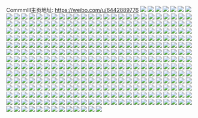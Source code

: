 Commmlll主页地址: https://weibo.com/u/6442889776 
![](https://wx4.sinaimg.cn/mw2000/00721HX2ly1h92kl117uzj32c02c04qp.jpg) 
![](https://wx4.sinaimg.cn/mw2000/00721HX2ly1h92kl6skkoj32282rdnpe.jpg) 
![](https://wx4.sinaimg.cn/mw2000/00721HX2ly1h92kl4bg68j31wz2qhkjm.jpg) 
![](https://wx4.sinaimg.cn/mw2000/00721HX2ly1h92kkzmiwnj32c02c0u0x.jpg) 
![](https://wx4.sinaimg.cn/mw2000/00721HX2ly1h92kl2h2q5j31yu2mgb2a.jpg) 
![](https://wx4.sinaimg.cn/mw2000/00721HX2ly1h92kl806z3j32dc35sqv6.jpg) 
![](https://wx4.sinaimg.cn/mw2000/00721HX2ly1h92kl1c0dxj30u00u0adx.jpg) 
![](https://wx4.sinaimg.cn/mw2000/00721HX2ly1h92kl9a34bj316o1kwdy4.jpg) 
![](https://wx4.sinaimg.cn/mw2000/00721HX2ly1h92klbk287j32c0340qv6.jpg) 
![](https://wx4.sinaimg.cn/mw2000/00721HX2ly1h92klch08vj32c0340u0x.jpg) 
![](https://wx4.sinaimg.cn/mw2000/00721HX2ly1h8udb6f5ntj31kx2ddx6p.jpg) 
![](https://wx4.sinaimg.cn/mw2000/00721HX2ly1h8udb6vr4pj31kw2dc7r1.jpg) 
![](https://wx4.sinaimg.cn/mw2000/00721HX2ly1h8udb9hdsjj31r0340b2a.jpg) 
![](https://wx4.sinaimg.cn/mw2000/00721HX2ly1h8udowferbj31kw2dcb2a.jpg) 
![](https://wx4.sinaimg.cn/mw2000/00721HX2ly1h89jx0jidej30wi1lsk2s.jpg) 
![](https://wx4.sinaimg.cn/mw2000/00721HX2ly1h89jo6y996j31m92vkhdt.jpg) 
![](https://wx4.sinaimg.cn/mw2000/00721HX2ly1h89jo8aey6j32c0340hdt.jpg) 
![](https://wx4.sinaimg.cn/mw2000/00721HX2ly1h89jqicfclj31kx2dce82.jpg) 
![](https://wx4.sinaimg.cn/mw2000/00721HX2ly1h89jo9z0r9j30wi1lstm7.jpg) 
![](https://wx4.sinaimg.cn/mw2000/00721HX2ly1h89jo2sg6gj30vy0vytgd.jpg) 
![](https://wx4.sinaimg.cn/mw2000/00721HX2ly1h89jo4kpgwj32c0340000.jpg) 
![](https://wx4.sinaimg.cn/mw2000/00721HX2ly1h89jo1oqe5j30zk1jnted.jpg) 
![](https://wx4.sinaimg.cn/mw2000/00721HX2ly1h89jo3k2laj32r9340e81.jpg) 
![](https://wx4.sinaimg.cn/mw2000/00721HX2ly1h7k0yt9xzwj32702xd7wi.jpg) 
![](https://wx4.sinaimg.cn/mw2000/00721HX2ly1h7k0z5kmwdj31r033zx6p.jpg) 
![](https://wx4.sinaimg.cn/mw2000/00721HX2ly1h7k0z1bcqhj31r0340npe.jpg) 
![](https://wx4.sinaimg.cn/mw2000/00721HX2ly1h6ozwnpyu5j31w22uou0y.jpg) 
![](https://wx4.sinaimg.cn/mw2000/00721HX2ly1h6ozx4mnenj31ac2ad1kx.jpg) 
![](https://wx4.sinaimg.cn/mw2000/00721HX2ly1h6ozwrgrsyj32c03407wk.jpg) 
![](https://wx4.sinaimg.cn/mw2000/00721HX2ly1h6ozwuke5kj32c03401cm.jpg) 
![](https://wx4.sinaimg.cn/mw2000/00721HX2ly1h6p00n8fplj31r03407wj.jpg) 
![](https://wx4.sinaimg.cn/mw2000/00721HX2ly1h6ozwx4teuj32c0340kjn.jpg) 
![](https://wx4.sinaimg.cn/mw2000/00721HX2ly1h6ozwz9vxlj32c03401ky.jpg) 
![](https://wx4.sinaimg.cn/mw2000/00721HX2ly1h6ozx3v8fxj31r0340x6q.jpg) 
![](https://wx4.sinaimg.cn/mw2000/00721HX2ly1h6ozx2edzfj32c03404qq.jpg) 
![](https://wx4.sinaimg.cn/mw2000/00721HX2ly1h6p00ohh32j31r0340npd.jpg) 
![](https://wx4.sinaimg.cn/mw2000/00721HX2ly1h6p00jzpgtj32c03404qq.jpg) 
![](https://wx4.sinaimg.cn/mw2000/00721HX2ly1h5mjylvkmfj31kw2dchdu.jpg) 
![](https://wx4.sinaimg.cn/mw2000/00721HX2ly1h5mjynm0i5j31kw2dc7wi.jpg) 
![](https://wx4.sinaimg.cn/mw2000/00721HX2ly1h5mjwaiklbj30ul197135.jpg) 
![](https://wx4.sinaimg.cn/mw2000/00721HX2ly1h5mjyipsn0j31i829c1ky.jpg) 
![](https://wx4.sinaimg.cn/mw2000/00721HX2ly1h5mjwbyp0wj32c0340hdu.jpg) 
![](https://wx4.sinaimg.cn/mw2000/00721HX2ly1h5mjyqzv1bj31sc2dsqv6.jpg) 
![](https://wx4.sinaimg.cn/mw2000/00721HX2ly1h3stqqji1ij30k00u077q.jpg) 
![](https://wx4.sinaimg.cn/mw2000/00721HX2ly1h3stqoxdyuj30lw0xn79p.jpg) 
![](https://wx4.sinaimg.cn/mw2000/00721HX2ly1h3stqytkfjj30k00u0div.jpg) 
![](https://wx4.sinaimg.cn/mw2000/00721HX2ly1h24n3h6z0zj30wh0hgjvw.jpg) 
![](https://wx4.sinaimg.cn/mw2000/00721HX2ly1h24n3gm2x0j30wh0hiq6k.jpg) 
![](https://wx4.sinaimg.cn/mw2000/00721HX2ly1h24n3hm0cbj30wi0hjtc8.jpg) 
![](https://wx4.sinaimg.cn/mw2000/00721HX2ly1h24n33gxw5j32c033ve81.jpg) 
![](https://wx4.sinaimg.cn/mw2000/00721HX2ly1h24n39fp1dj317q1mc44z.jpg) 
![](https://wx4.sinaimg.cn/mw2000/00721HX2ly1h1dzyzkcxfj31sc2ds1ky.jpg) 
![](https://wx4.sinaimg.cn/mw2000/00721HX2ly1h1dzz20wvuj31sc2ds1ky.jpg) 
![](https://wx4.sinaimg.cn/mw2000/00721HX2ly1h1dzz0qxw4j31sc2ds4qq.jpg) 
![](https://wx4.sinaimg.cn/mw2000/00721HX2ly1h0ub5h9lulj32c0340npe.jpg) 
![](https://wx4.sinaimg.cn/mw2000/00721HX2ly1h0ub5vn5lzj32c0340kjm.jpg) 
![](https://wx4.sinaimg.cn/mw2000/00721HX2ly1h0ub5qjmfvj31991ulkhm.jpg) 
![](https://wx4.sinaimg.cn/mw2000/00721HX2ly1h0ub5pwiw1j32c0340x6q.jpg) 
![](https://wx4.sinaimg.cn/mw2000/00721HX2ly1h0ub5rvxilj31sc2ds7wi.jpg) 
![](https://wx4.sinaimg.cn/mw2000/00721HX2ly1h0ub5td0p1j31sc29f4qq.jpg) 
![](https://wx4.sinaimg.cn/mw2000/00721HX2ly1gzk1ipm2d7j32c0340b2b.jpg) 
![](https://wx4.sinaimg.cn/mw2000/00721HX2ly1gzk1irtgczj32c0340qv7.jpg) 
![](https://wx4.sinaimg.cn/mw2000/00721HX2ly1gzk1iurx9cj32c0340b2b.jpg) 
![](https://wx4.sinaimg.cn/mw2000/00721HX2ly1gzk1iivqbfj31oj2dsb2a.jpg) 
![](https://wx4.sinaimg.cn/mw2000/00721HX2ly1gzk1it39o3j32c0340u0y.jpg) 
![](https://wx4.sinaimg.cn/mw2000/00721HX2ly1gzk1ikemhgj321j2szkjm.jpg) 
![](https://wx4.sinaimg.cn/mw2000/00721HX2ly1gzk1ikvglbj30wg16gwu6.jpg) 
![](https://wx4.sinaimg.cn/mw2000/00721HX2ly1gzk1igv78sj32bm33zx6q.jpg) 
![](https://wx4.sinaimg.cn/mw2000/00721HX2ly1gzk1inzbshj32c03401kz.jpg) 
![](https://wx4.sinaimg.cn/mw2000/00721HX2ly1gzk1imfkydj32c0340u0z.jpg) 
![](https://wx4.sinaimg.cn/mw2000/00721HX2ly1gz2sknjuhuj32c03404qr.jpg) 
![](https://wx4.sinaimg.cn/mw2000/00721HX2ly1gz3r0el1h7j30ko0p6djs.jpg) 
![](https://wx4.sinaimg.cn/mw2000/00721HX2ly1gz2sklsb54j32c03407wi.jpg) 
![](https://wx4.sinaimg.cn/mw2000/00721HX2ly1gz3p9tuxqoj31sc238u0x.jpg) 
![](https://wx4.sinaimg.cn/mw2000/00721HX2ly1gz2skk8qpuj31sc215kjl.jpg) 
![](https://wx4.sinaimg.cn/mw2000/00721HX2ly1gz3p9h27cmj30u915d19u.jpg) 
![](https://wx4.sinaimg.cn/mw2000/00721HX2ly1gz3p9hhbloj30vy0vd43r.jpg) 
![](https://wx4.sinaimg.cn/mw2000/00721HX2ly1gxp9ayj8lgj32c0340hdv.jpg) 
![](https://wx4.sinaimg.cn/mw2000/00721HX2ly1gxp9b23xaaj32c033tb2b.jpg) 
![](https://wx4.sinaimg.cn/mw2000/00721HX2ly1gxp9aw2khej32c0340hdv.jpg) 
![](https://wx4.sinaimg.cn/mw2000/00721HX2ly1gxp9aqy92nj32c02zjhdu.jpg) 
![](https://wx4.sinaimg.cn/mw2000/00721HX2ly1gxp9b450a5j32c033xe83.jpg) 
![](https://wx4.sinaimg.cn/mw2000/00721HX2ly1gxp9asmu4bj32c0340u0y.jpg) 
![](https://wx4.sinaimg.cn/mw2000/00721HX2ly1gxp9ariknvj30wi16ntey.jpg) 
![](https://wx4.sinaimg.cn/mw2000/00721HX2ly1gxp9azju99j31ly1ly4qp.jpg) 
![](https://wx4.sinaimg.cn/mw2000/00721HX2ly1gxp9atxqcbj32c0340npe.jpg) 
![](https://wx4.sinaimg.cn/mw2000/00721HX2ly1gw6y4iclwgj30wh1c0awa.jpg) 
![](https://wx4.sinaimg.cn/mw2000/00721HX2ly1gw6y8rop11j30wh1c3k8p.jpg) 
![](https://wx4.sinaimg.cn/mw2000/00721HX2ly1gw6y4k4b4mj30wh1ash75.jpg) 
![](https://wx4.sinaimg.cn/mw2000/00721HX2ly1gw6y4y0g6ij30v81kygwm.jpg) 
![](https://wx4.sinaimg.cn/mw2000/00721HX2ly1gw6y4xeugvj32c03401ky.jpg) 
![](https://wx4.sinaimg.cn/mw2000/00721HX2ly1gw6y4ldmupj30wm1bsqli.jpg) 
![](https://wx4.sinaimg.cn/mw2000/00721HX2ly1gw6y4mye6bj31r0340kjl.jpg) 
![](https://wx4.sinaimg.cn/mw2000/00721HX2ly1gw6y4pbybrj30wi1yctn4.jpg) 
![](https://wx4.sinaimg.cn/mw2000/00721HX2ly1gw6y5ov2iwj32c02c04qp.jpg) 
![](https://wx4.sinaimg.cn/mw2000/00721HX2ly1gw6y5qi4nbj32c0340qv6.jpg) 
![](https://wx4.sinaimg.cn/mw2000/00721HX2ly1gw6y4u7q2ej32c0340npe.jpg) 
![](https://wx4.sinaimg.cn/mw2000/00721HX2ly1gw6y4r5yymj32c0340e82.jpg) 
![](https://wx4.sinaimg.cn/mw2000/00721HX2ly1gw6y4yncurj31ei1eikin.jpg) 
![](https://wx4.sinaimg.cn/mw2000/00721HX2ly1gw6y4zmal6j32c0340npd.jpg) 
![](https://wx4.sinaimg.cn/mw2000/00721HX2ly1gw10xgdkmkj30u013d7gb.jpg) 
![](https://wx4.sinaimg.cn/mw2000/00721HX2ly1gw10xmbq2lj32c0340kjm.jpg) 
![](https://wx4.sinaimg.cn/mw2000/00721HX2ly1gw10xg12djj30mi0sxjyk.jpg) 
![](https://wx4.sinaimg.cn/mw2000/00721HX2ly1gw10xn429qj32c0340kjl.jpg) 
![](https://wx4.sinaimg.cn/mw2000/00721HX2ly1gw10xguid8j30vi1iztm7.jpg) 
![](https://wx4.sinaimg.cn/mw2000/00721HX2ly1gw10xhsbdyj32c0340x6p.jpg) 
![](https://wx4.sinaimg.cn/mw2000/00721HX2ly1gw10xfs1x9j30sc0sttfn.jpg) 
![](https://wx4.sinaimg.cn/mw2000/00721HX2ly1gw110ua661j31551kw4jd.jpg) 
![](https://wx4.sinaimg.cn/mw2000/00721HX2ly1gw10xo20efj32c0340x6p.jpg) 
![](https://wx4.sinaimg.cn/mw2000/00721HX2ly1gv6rsp65ftj60u019010l02.jpg) 
![](https://wx4.sinaimg.cn/mw2000/00721HX2ly1gv6rstho53j60u0140k2d02.jpg) 
![](https://wx4.sinaimg.cn/mw2000/00721HX2ly1gv83hn0hk2j60u0190ahs02.jpg) 
![](https://wx4.sinaimg.cn/mw2000/00721HX2ly1gv6rsrdv7cj60u01407c102.jpg) 
![](https://wx4.sinaimg.cn/mw2000/00721HX2ly1gv6rstwm24j60u01hck7x02.jpg) 
![](https://wx4.sinaimg.cn/mw2000/00721HX2ly1gv83hmfzaaj60u0140qb402.jpg) 
![](https://wx4.sinaimg.cn/mw2000/00721HX2ly1gv83hlqq1rj60u0190ag202.jpg) 
![](https://wx4.sinaimg.cn/mw2000/00721HX2ly1gv6rsq60eyj60u01hdgv802.jpg) 
![](https://wx4.sinaimg.cn/mw2000/00721HX2ly1gv83hm5xkoj60u0190wly02.jpg) 
![](https://wx4.sinaimg.cn/mw2000/00721HX2ly1gv83hld7guj60u019ctig02.jpg) 
![](https://wx4.sinaimg.cn/mw2000/00721HX2ly1gv83jk2iscj60u01401ea02.jpg) 
![](https://wx4.sinaimg.cn/mw2000/00721HX2ly1gv83hneyeaj60u0140k0802.jpg) 
![](https://wx4.sinaimg.cn/mw2000/00721HX2ly1gv6rsoec2aj60u01hcdp602.jpg) 
![](https://wx4.sinaimg.cn/mw2000/00721HX2ly1gv6rsr1hbuj60u0190tgn02.jpg) 
![](https://wx4.sinaimg.cn/mw2000/00721HX2ly1gv6rsplc2bj60u01hc14t02.jpg) 
![](https://wx4.sinaimg.cn/mw2000/00721HX2ly1gu76ai0hudj31kw2dc7wj.jpg) 
![](https://wx4.sinaimg.cn/mw2000/00721HX2ly1gu76af3gvsj31yo2uynpg.jpg) 
![](https://wx4.sinaimg.cn/mw2000/00721HX2ly1gu76acrykzj31kw2dc4qr.jpg) 
![](https://wx4.sinaimg.cn/mw2000/00721HX2ly1gu76apm0j0j31h627sqv6.jpg) 
![](https://wx4.sinaimg.cn/mw2000/00721HX2ly1gu76awrv16j32c02c04qs.jpg) 
![](https://wx4.sinaimg.cn/mw2000/00721HX2ly1gu76akr0e2j318e1ume82.jpg) 
![](https://wx4.sinaimg.cn/mw2000/00721HX2ly1gu76as0ukpj31hc280npe.jpg) 
![](https://wx4.sinaimg.cn/mw2000/00721HX2ly1gu76aum49dj31k02c0u0y.jpg) 
![](https://wx4.sinaimg.cn/mw2000/00721HX2ly1gu76anaczyj31hc280qv6.jpg) 
![](https://wx4.sinaimg.cn/mw2000/00721HX2ly1gu76a7rpq5j32c03407wi.jpg) 
![](https://wx4.sinaimg.cn/mw2000/00721HX2ly1gu76ciilsvj32c0340e85.jpg) 
![](https://wx4.sinaimg.cn/mw2000/00721HX2ly1gu76b0343sj31sc2ds7wj.jpg) 
![](https://wx4.sinaimg.cn/mw2000/00721HX2ly1gtjq8oyfl9j30yi1pcqjp.jpg) 
![](https://wx4.sinaimg.cn/mw2000/00721HX2ly1gtjq8r9078j31sf2aokjl.jpg) 
![](https://wx4.sinaimg.cn/mw2000/00721HX2ly1gtjq8pjrrjj30yi1pckbf.jpg) 
![](https://wx4.sinaimg.cn/mw2000/00721HX2ly1gtjq8s2gygj31sf2czkjl.jpg) 
![](https://wx4.sinaimg.cn/mw2000/00721HX2ly1gtjqe1srxkj32c02c04qq.jpg) 
![](https://wx4.sinaimg.cn/mw2000/00721HX2ly1gtjq8q60c5j30yk1pcna3.jpg) 
![](https://wx4.sinaimg.cn/mw2000/00721HX2ly1gtjq8sh6qoj30yi130akr.jpg) 
![](https://wx4.sinaimg.cn/mw2000/00721HX2ly1gtjq9nofxxj30wq16c115.jpg) 
![](https://wx4.sinaimg.cn/mw2000/00721HX2ly1gtjq8o9bizj32c03404qp.jpg) 
![](https://wx4.sinaimg.cn/mw2000/00721HX2ly1gte4ef6kwmj32c03401ky.jpg) 
![](https://wx4.sinaimg.cn/mw2000/00721HX2ly1gte4ejrwzbj32c033wkjl.jpg) 
![](https://wx4.sinaimg.cn/mw2000/00721HX2ly1gte4eg5h8uj32c02c0hdt.jpg) 
![](https://wx4.sinaimg.cn/mw2000/00721HX2ly1gte4em0nefj31sg2dsu0x.jpg) 
![](https://wx4.sinaimg.cn/mw2000/00721HX2ly1gte4hot150j318s1fcb29.jpg) 
![](https://wx4.sinaimg.cn/mw2000/00721HX2ly1gte4ekj1pvj31sg2dlhdt.jpg) 
![](https://wx4.sinaimg.cn/mw2000/00721HX2ly1gte4ent2w7j32c0340npe.jpg) 
![](https://wx4.sinaimg.cn/mw2000/00721HX2ly1gte4h56gfnj31o0280kjl.jpg) 
![](https://wx4.sinaimg.cn/mw2000/00721HX2ly1gte4ed9lbmj32by2xn7wj.jpg) 
![](https://wx4.sinaimg.cn/mw2000/00721HX2ly1gte4klgrc6j32c02c0x6p.jpg) 
![](https://wx4.sinaimg.cn/mw2000/00721HX2ly1gte4h64dhwj32c0340e81.jpg) 
![](https://wx4.sinaimg.cn/mw2000/00721HX2ly1gte4kn4w5vj31rm16f7wh.jpg) 
![](https://wx4.sinaimg.cn/mw2000/00721HX2ly1gte4eml7noj30p00ofk1a.jpg) 
![](https://wx4.sinaimg.cn/mw2000/00721HX2ly1gte4ehmydhj32c0340qv6.jpg) 
![](https://wx4.sinaimg.cn/mw2000/00721HX2ly1gte4einz6bj328l2oq1ky.jpg) 
![](https://wx4.sinaimg.cn/mw2000/00721HX2ly1gsmhaz74m4j32c02c0x6p.jpg) 
![](https://wx4.sinaimg.cn/mw2000/00721HX2ly1gsmhb3euw9j32c03407wh.jpg) 
![](https://wx4.sinaimg.cn/mw2000/00721HX2ly1gsmhaxmhewj31sg2dsqv5.jpg) 
![](https://wx4.sinaimg.cn/mw2000/00721HX2ly1gsmhb6hseoj32da1kwkjl.jpg) 
![](https://wx4.sinaimg.cn/mw2000/00721HX2ly1gsmhb4mzhpj32c0340hdt.jpg) 
![](https://wx4.sinaimg.cn/mw2000/00721HX2ly1gsmhb8wc99j32dc1kwkjl.jpg) 
![](https://wx4.sinaimg.cn/mw2000/00721HX2ly1gsmhawqowbj32bz2lxu0y.jpg) 
![](https://wx4.sinaimg.cn/mw2000/00721HX2ly1gsmhb0matwj30yi1pchdl.jpg) 
![](https://wx4.sinaimg.cn/mw2000/00721HX2ly1gsmhb1kfqzj32c0340qv5.jpg) 
![](https://wx4.sinaimg.cn/mw2000/00721HX2ly1gsmhbaea03j32c03404qr.jpg) 
![](https://wx4.sinaimg.cn/mw2000/00721HX2ly1gsmhbbvvu0j32c0340npd.jpg) 
![](https://wx4.sinaimg.cn/mw2000/00721HX2ly1gsmhbcxlfpj32c02c0hdt.jpg) 
![](https://wx4.sinaimg.cn/mw2000/00721HX2ly1gs1tqilkodj32c0340b29.jpg) 
![](https://wx4.sinaimg.cn/mw2000/00721HX2ly1gs1tq7fi0rj31jk1jk1kx.jpg) 
![](https://wx4.sinaimg.cn/mw2000/00721HX2ly1gs1tqzok16j32c0340kjl.jpg) 
![](https://wx4.sinaimg.cn/mw2000/00721HX2ly1gs1tpbdekhj31sg2dshdt.jpg) 
![](https://wx4.sinaimg.cn/mw2000/00721HX2ly1gs1tqb6hsej32c02c0qkn.jpg) 
![](https://wx4.sinaimg.cn/mw2000/00721HX2ly1gs1tp1frawj31m823aqtt.jpg) 
![](https://wx4.sinaimg.cn/mw2000/00721HX2ly1gs1toiok6aj32c03407wh.jpg) 
![](https://wx4.sinaimg.cn/mw2000/00721HX2ly1gs1tq0u81qj32c0340x6q.jpg) 
![](https://wx4.sinaimg.cn/mw2000/00721HX2ly1gs1toujxkyj32c03407wh.jpg) 
![](https://wx4.sinaimg.cn/mw2000/00721HX2ly1gs1tpiy8p0j32c0340b29.jpg) 
![](https://wx4.sinaimg.cn/mw2000/00721HX2ly1gs1tsukjo7j32c0340kjl.jpg) 
![](https://wx4.sinaimg.cn/mw2000/00721HX2ly1gs1to7l1qmj31ei1ei4e9.jpg) 
![](https://wx4.sinaimg.cn/mw2000/00721HX2ly1gr2oo27cjdj30u0140h2k.jpg) 
![](https://wx4.sinaimg.cn/mw2000/00721HX2ly1gr2oo4ncgij30u0140gvr.jpg) 
![](https://wx4.sinaimg.cn/mw2000/00721HX2ly1gr2oo2l6nlj30u0140ara.jpg) 
![](https://wx4.sinaimg.cn/mw2000/00721HX2ly1gr2oo3dwnrj30u014019l.jpg) 
![](https://wx4.sinaimg.cn/mw2000/00721HX2ly1gr2oo2zbrrj30u0140ne4.jpg) 
![](https://wx4.sinaimg.cn/mw2000/00721HX2ly1gr2oo43owmj30u0140tp9.jpg) 
![](https://wx4.sinaimg.cn/mw2000/00721HX2ly1gr2oo748ptj30u0140h06.jpg) 
![](https://wx4.sinaimg.cn/mw2000/00721HX2ly1gr2oo56arqj30u01404ay.jpg) 
![](https://wx4.sinaimg.cn/mw2000/00721HX2ly1gr2oo5n3jrj30u0140h29.jpg) 
![](https://wx4.sinaimg.cn/mw2000/00721HX2ly1gquu4ltdw7j32c033sx6q.jpg) 
![](https://wx4.sinaimg.cn/mw2000/00721HX2ly1gquu5lke3rj32c0340kjl.jpg) 
![](https://wx4.sinaimg.cn/mw2000/00721HX2ly1gquu46067hj32c03401kz.jpg) 
![](https://wx4.sinaimg.cn/mw2000/00721HX2ly1gquu4fy2vyj327w2yjhdt.jpg) 
![](https://wx4.sinaimg.cn/mw2000/00721HX2ly1gquu5805x0j32c0340b29.jpg) 
![](https://wx4.sinaimg.cn/mw2000/00721HX2ly1gquu3pfqyij32662w94qp.jpg) 
![](https://wx4.sinaimg.cn/mw2000/00721HX2ly1gquu3y2fs9j32c033gx6q.jpg) 
![](https://wx4.sinaimg.cn/mw2000/00721HX2ly1gquu5h8cwaj32c03404qq.jpg) 
![](https://wx4.sinaimg.cn/mw2000/00721HX2ly1gquu4cfagvj32c033o7wj.jpg) 
![](https://wx4.sinaimg.cn/mw2000/00721HX2ly1gquu3rh0frj325l2vg1kx.jpg) 
![](https://wx4.sinaimg.cn/mw2000/00721HX2ly1gquu50pe8mj32c0340npd.jpg) 
![](https://wx4.sinaimg.cn/mw2000/00721HX2ly1gquu4slb4aj32c033k7wj.jpg) 
![](https://wx4.sinaimg.cn/mw2000/00721HX2ly1gquu54wed6j32c0340npd.jpg) 
![](https://wx4.sinaimg.cn/mw2000/00721HX2ly1gquu4x15a4j32c03401ky.jpg) 
![](https://wx4.sinaimg.cn/mw2000/00721HX2ly1gquu5cbnazj32c0340x6p.jpg) 
![](https://wx4.sinaimg.cn/mw2000/00721HX2ly1gquu5pf0vxj32c0340e81.jpg) 
![](https://wx4.sinaimg.cn/mw2000/00721HX2ly1gq91it9g45j30u0160aj9.jpg) 
![](https://wx4.sinaimg.cn/mw2000/00721HX2ly1gq91ithszgj30u0150n5t.jpg) 
![](https://wx4.sinaimg.cn/mw2000/00721HX2ly1gq91iup6cxj30u0140thd.jpg) 
![](https://wx4.sinaimg.cn/mw2000/00721HX2ly1gq91iv0wd7j30u01407bz.jpg) 
![](https://wx4.sinaimg.cn/mw2000/00721HX2ly1gq91ispoxrj30u013gwl2.jpg) 
![](https://wx4.sinaimg.cn/mw2000/00721HX2ly1gq91jjhcm1j31900u012s.jpg) 
![](https://wx4.sinaimg.cn/mw2000/00721HX2ly1gq91isyallj318z0u0k2k.jpg) 
![](https://wx4.sinaimg.cn/mw2000/00721HX2ly1gq91ittp5sj30u015x7cf.jpg) 
![](https://wx4.sinaimg.cn/mw2000/00721HX2ly1gq91iu1xy1j30u01907eb.jpg) 
![](https://wx4.sinaimg.cn/mw2000/00721HX2ly1gq91is5alhj30u0190thp.jpg) 
![](https://wx4.sinaimg.cn/mw2000/00721HX2ly1gq91ixeoj0j30u0140gry.jpg) 
![](https://wx4.sinaimg.cn/mw2000/00721HX2ly1gq91iybzhmj31400u0n48.jpg) 
![](https://wx4.sinaimg.cn/mw2000/00721HX2ly1gq91iw2731j30u0140jx7.jpg) 
![](https://wx4.sinaimg.cn/mw2000/00721HX2ly1gq91iwiuvlj30u014010v.jpg) 
![](https://wx4.sinaimg.cn/mw2000/00721HX2ly1gq91izg6c3j30u00u0jw1.jpg) 
![](https://wx4.sinaimg.cn/mw2000/00721HX2ly1goxnd2ixp0j30u01dfahn.jpg) 
![](https://wx4.sinaimg.cn/mw2000/00721HX2ly1goxnd1x37xj30u00u0tbu.jpg) 
![](https://wx4.sinaimg.cn/mw2000/00721HX2ly1goxncyks9zj30u00u0q8s.jpg) 
![](https://wx4.sinaimg.cn/mw2000/00721HX2ly1goxncvfl4ej30u0144dr1.jpg) 
![](https://wx4.sinaimg.cn/mw2000/00721HX2ly1goxnczl6eej30u00u044m.jpg) 
![](https://wx4.sinaimg.cn/mw2000/00721HX2ly1goxnd3233hj30u014g49h.jpg) 
![](https://wx4.sinaimg.cn/mw2000/00721HX2ly1goxnd1168yj30u0140ah8.jpg) 
![](https://wx4.sinaimg.cn/mw2000/00721HX2ly1goxnd1hhrbj30u0140tfx.jpg) 
![](https://wx4.sinaimg.cn/mw2000/00721HX2ly1goxnfurqdtj30u00u0dn4.jpg) 
![](https://wx4.sinaimg.cn/mw2000/00721HX2ly1goxnewsbufj30u0140dlu.jpg) 
![](https://wx4.sinaimg.cn/mw2000/00721HX2ly1goxncz9k80j312p0u0dlg.jpg) 
![](https://wx4.sinaimg.cn/mw2000/00721HX2ly1goxncwiogej30u014011p.jpg) 
![](https://wx4.sinaimg.cn/mw2000/00721HX2ly1goxnd0833wj30u00u00x8.jpg) 
![](https://wx4.sinaimg.cn/mw2000/00721HX2ly1gog0zui5bgj32bz2y2b29.jpg) 
![](https://wx4.sinaimg.cn/mw2000/00721HX2ly1gog10vcnx7j32c02c01kx.jpg) 
![](https://wx4.sinaimg.cn/mw2000/00721HX2ly1gog102s7cvj32bz2xi1ky.jpg) 
![](https://wx4.sinaimg.cn/mw2000/00721HX2ly1gog0zn48vvj32382knhdt.jpg) 
![](https://wx4.sinaimg.cn/mw2000/00721HX2ly1gog106pzy6j32682vekjm.jpg) 
![](https://wx4.sinaimg.cn/mw2000/00721HX2ly1gog0zq57b0j329j2vi4qp.jpg) 
![](https://wx4.sinaimg.cn/mw2000/00721HX2ly1gog10erp6oj32c03407wi.jpg) 
![](https://wx4.sinaimg.cn/mw2000/00721HX2ly1gog0zjtkc3j32c02c0k7j.jpg) 
![](https://wx4.sinaimg.cn/mw2000/00721HX2ly1gog10m4qicj32c033s1kz.jpg) 
![](https://wx4.sinaimg.cn/mw2000/00721HX2ly1gog100b0rrj32bz2xl1ky.jpg) 
![](https://wx4.sinaimg.cn/mw2000/00721HX2ly1gog10q69f0j32c02c0ayn.jpg) 
![](https://wx4.sinaimg.cn/mw2000/00721HX2ly1gog10ohm6wj32c0340hdt.jpg) 
![](https://wx4.sinaimg.cn/mw2000/00721HX2ly1gog10sqcgmj32c02c0wty.jpg) 
![](https://wx4.sinaimg.cn/mw2000/00721HX2ly1gog10rhc6xj32c02c0tsa.jpg) 
![](https://wx4.sinaimg.cn/mw2000/00721HX2ly1gog0zklanej30u00wrq6d.jpg) 
![](https://wx4.sinaimg.cn/mw2000/00721HX2ly1gnwhatfxmzj32c0340x6p.jpg) 
![](https://wx4.sinaimg.cn/mw2000/00721HX2ly1gnwhap5ptjj32c03404qs.jpg) 
![](https://wx4.sinaimg.cn/mw2000/00721HX2ly1gnwhahk3y4j32c03404qq.jpg) 
![](https://wx4.sinaimg.cn/mw2000/00721HX2ly1gnwhas8n9yj31yv2mhu0z.jpg) 
![](https://wx4.sinaimg.cn/mw2000/00721HX2ly1gnwhae2r4uj31jk1jk1kx.jpg) 
![](https://wx4.sinaimg.cn/mw2000/00721HX2ly1gnwhaqskjxj322d2r5b2c.jpg) 
![](https://wx4.sinaimg.cn/mw2000/00721HX2ly1gnwhak3lhfj32642w64qs.jpg) 
![](https://wx4.sinaimg.cn/mw2000/00721HX2ly1gnwhaiu0zoj32512uqe83.jpg) 
![](https://wx4.sinaimg.cn/mw2000/00721HX2ly1gnwhalwxguj32442tiu0z.jpg) 
![](https://wx4.sinaimg.cn/mw2000/00721HX2ly1gnwhaf4o88j31wy2gfnpd.jpg) 
![](https://wx4.sinaimg.cn/mw2000/00721HX2ly1gnwhanji73j31qk2bf4qr.jpg) 
![](https://wx4.sinaimg.cn/mw2000/00721HX2ly1gnwhag90xyj32c02luhdv.jpg) 
![](https://wx4.sinaimg.cn/mw2000/00721HX2ly1gnu66fvh46j30yi1pcanj.jpg) 
![](https://wx4.sinaimg.cn/mw2000/00721HX2ly1gnu69hrmz4j30u00i0alv.jpg) 
![](https://wx4.sinaimg.cn/mw2000/00721HX2ly1gnu66djbrlj30yi1pcwra.jpg) 
![](https://wx4.sinaimg.cn/mw2000/00721HX2ly1gnu66b2f7gj30yi12dtel.jpg) 
![](https://wx4.sinaimg.cn/mw2000/00721HX2ly1gnu666v5d0j31jk1jkx6p.jpg) 
![](https://wx4.sinaimg.cn/mw2000/00721HX2ly1gnu655qje9j32c0340b29.jpg) 
![](https://wx4.sinaimg.cn/mw2000/00721HX2ly1gnu6aho0j3j31l224xe81.jpg) 
![](https://wx4.sinaimg.cn/mw2000/00721HX2ly1gnu65nfsmkj30yi1pcb2b.jpg) 
![](https://wx4.sinaimg.cn/mw2000/00721HX2ly1gnu69z40qmj30yi1pc4hj.jpg) 
![](https://wx4.sinaimg.cn/mw2000/00721HX2ly1gnu66lsaboj32c02c01kx.jpg) 
![](https://wx4.sinaimg.cn/mw2000/00721HX2ly1gnu6ds7zbej30yi13bdkk.jpg) 
![](https://wx4.sinaimg.cn/mw2000/00721HX2ly1gnu6ig1ymgj30x00lract.jpg) 
![](https://wx4.sinaimg.cn/mw2000/00721HX2ly1gm8jj9q634j31o0280u0x.jpg) 
![](https://wx4.sinaimg.cn/mw2000/00721HX2ly1gm8jjfr864j31o0280kjl.jpg) 
![](https://wx4.sinaimg.cn/mw2000/00721HX2ly1gm8jjdifl7j32c0340hdu.jpg) 
![](https://wx4.sinaimg.cn/mw2000/00721HX2ly1gm8jjinc2zj31o0280e82.jpg) 
![](https://wx4.sinaimg.cn/mw2000/00721HX2gy1gm0km09hiaj32c0340qv7.jpg) 
![](https://wx4.sinaimg.cn/mw2000/00721HX2gy1gm0kn6z2qaj32c02c01kx.jpg) 
![](https://wx4.sinaimg.cn/mw2000/00721HX2gy1gm0kn38s6wj32c0340qv7.jpg) 
![](https://wx4.sinaimg.cn/mw2000/00721HX2gy1gm0klljpgjj32c033oe83.jpg) 
![](https://wx4.sinaimg.cn/mw2000/00721HX2gy1gm0kn47r2hj30yi1pcwsh.jpg) 
![](https://wx4.sinaimg.cn/mw2000/00721HX2gy1gm0kmcjt02j32c033skjn.jpg) 
![](https://wx4.sinaimg.cn/mw2000/00721HX2gy1gm0kmmpz0hj32c033ohdv.jpg) 
![](https://wx4.sinaimg.cn/mw2000/00721HX2gy1gm0kl8ddmjj32c0340e81.jpg) 
![](https://wx4.sinaimg.cn/mw2000/00721HX2gy1gm0kmyb3bjj32c03401l0.jpg) 
![](https://wx4.sinaimg.cn/mw2000/00721HX2gy1gm0kn58rb4j32c02c0h5j.jpg) 
![](https://wx4.sinaimg.cn/mw2000/00721HX2gy1gm0kmth7r7j32c033chdv.jpg) 
![](https://wx4.sinaimg.cn/mw2000/00721HX2gy1glpugw9i65j32c02c0u02.jpg) 
![](https://wx4.sinaimg.cn/mw2000/00721HX2gy1glpugz17byj32c02c0drr.jpg) 
![](https://wx4.sinaimg.cn/mw2000/00721HX2gy1glpuh1xea2j30yi0wsajt.jpg) 
![](https://wx4.sinaimg.cn/mw2000/00721HX2gy1glpumjv96hj32c02c0kjl.jpg) 
![](https://wx4.sinaimg.cn/mw2000/00721HX2gy1glpuh1ejf6j31kw16qka2.jpg) 
![](https://wx4.sinaimg.cn/mw2000/00721HX2gy1glpuh0a5j8j32c02c0k29.jpg) 
![](https://wx4.sinaimg.cn/mw2000/00721HX2gy1glpuh60s56j32c02c01bn.jpg) 
![](https://wx4.sinaimg.cn/mw2000/00721HX2gy1glpuh77fb2j32bu1zztc8.jpg) 
![](https://wx4.sinaimg.cn/mw2000/00721HX2gy1glpuh2sc9oj32c02c0gx5.jpg) 
![](https://wx4.sinaimg.cn/mw2000/00721HX2gy1glpuh500lvj32c02c0qv5.jpg) 
![](https://wx4.sinaimg.cn/mw2000/00721HX2gy1glpugt5qvdj32c02c0h49.jpg) 
![](https://wx4.sinaimg.cn/mw2000/00721HX2gy1gli16kl3n4j31o0280hdt.jpg) 
![](https://wx4.sinaimg.cn/mw2000/00721HX2gy1gli16hw40lj31o0280kjl.jpg) 
![](https://wx4.sinaimg.cn/mw2000/00721HX2gy1gli16bstvoj31o0280npd.jpg) 
![](https://wx4.sinaimg.cn/mw2000/00721HX2gy1gli16ducfcj31o027wnmu.jpg) 
![](https://wx4.sinaimg.cn/mw2000/00721HX2gy1gli16lka6qj31kw2dcx53.jpg) 
![](https://wx4.sinaimg.cn/mw2000/00721HX2gy1gli16g8xzcj31o02804pw.jpg) 
![](https://wx4.sinaimg.cn/mw2000/00721HX2gy1gli1a5i0ikj31o01o0npd.jpg) 
![](https://wx4.sinaimg.cn/mw2000/00721HX2gy1gli1b47v3zj31o02804qp.jpg) 
![](https://wx4.sinaimg.cn/mw2000/00721HX2gy1gli16iq22zj3138138dyq.jpg) 
![](https://wx4.sinaimg.cn/mw2000/00721HX2gy1gli16d5ecyj31o0280x4z.jpg) 
![](https://wx4.sinaimg.cn/mw2000/00721HX2gy1gli16q5nhhj32c02c0qmd.jpg) 
![](https://wx4.sinaimg.cn/mw2000/00721HX2gy1gli16p5z00j31hx1hxe1v.jpg) 
![](https://wx4.sinaimg.cn/mw2000/00721HX2gy1gli16nehofj31i22037wh.jpg) 
![](https://wx4.sinaimg.cn/mw2000/00721HX2gy1gli16tq4fjj32c02c0b29.jpg) 
![](https://wx4.sinaimg.cn/mw2000/00721HX2gy1gli16rfc6uj32c02c07g4.jpg) 
![](https://wx4.sinaimg.cn/mw2000/00721HX2ly1giuv3hsnimj31o0280npd.jpg) 
![](https://wx4.sinaimg.cn/mw2000/00721HX2ly1giuv3lfyphj32c0340npe.jpg) 
![](https://wx4.sinaimg.cn/mw2000/00721HX2ly1giuv3k1ag6j32c02c0qv5.jpg) 
![](https://wx4.sinaimg.cn/mw2000/00721HX2ly1giuv3m4acqj315u1js4f4.jpg) 
![](https://wx4.sinaimg.cn/mw2000/00721HX2ly1giuv3q8xssj32c02c04br.jpg) 
![](https://wx4.sinaimg.cn/mw2000/00721HX2ly1giuv3n3nt8j31kw1kw4qp.jpg) 
![](https://wx4.sinaimg.cn/mw2000/00721HX2ly1giuv3isiqrj31o0280kjl.jpg) 
![](https://wx4.sinaimg.cn/mw2000/00721HX2ly1giuv3p67wxj32c03404qq.jpg) 
![](https://wx4.sinaimg.cn/mw2000/00721HX2ly1giuv3nwg2qj32c02c0b29.jpg) 
![](https://wx4.sinaimg.cn/mw2000/00721HX2ly1ghafmg6wavj32c02bsx6p.jpg) 
![](https://wx4.sinaimg.cn/mw2000/00721HX2ly1ghafmd652zj316o1kw7wh.jpg) 
![](https://wx4.sinaimg.cn/mw2000/00721HX2ly1ghafma2wa6j31o01bve81.jpg) 
![](https://wx4.sinaimg.cn/mw2000/00721HX2ly1ghafme6sdcj32c027lnpd.jpg) 
![](https://wx4.sinaimg.cn/mw2000/00721HX2ly1ghafmhxf8mj31jj1ya4i7.jpg) 
![](https://wx4.sinaimg.cn/mw2000/00721HX2ly1ghafmfcjtcj32c01xdqv5.jpg) 
![](https://wx4.sinaimg.cn/mw2000/00721HX2ly1ghafmgqrcxj31i91vskbi.jpg) 
![](https://wx4.sinaimg.cn/mw2000/00721HX2ly1ghafmic0rjj31400r4tiu.jpg) 
![](https://wx4.sinaimg.cn/mw2000/00721HX2ly1ghafmcjr5uj31nv1nvnpd.jpg) 
![](https://wx4.sinaimg.cn/mw2000/00721HX2ly1gdxxeo1j6qj32801o0b2a.jpg) 
![](https://wx4.sinaimg.cn/mw2000/00721HX2ly1gdxxepp753j32c02c0b2a.jpg) 
![](https://wx4.sinaimg.cn/mw2000/00721HX2ly1gdwud1bcddj31jk111ha8.jpg) 
![](https://wx4.sinaimg.cn/mw2000/00721HX2ly1gdwud3dndkj30v90kutgi.jpg) 
![](https://wx4.sinaimg.cn/mw2000/00721HX2ly1gdwud2xwn6j31jk1127wh.jpg) 
![](https://wx4.sinaimg.cn/mw2000/00721HX2ly1gdwud25lb0j31jk1jkk73.jpg) 
![](https://wx4.sinaimg.cn/mw2000/00721HX2ly1gdwud1t7gpj30j50ihtd1.jpg) 
![](https://wx4.sinaimg.cn/mw2000/00721HX2ly1gdwud6ufowj31u92gc7wi.jpg) 
![](https://wx4.sinaimg.cn/mw2000/00721HX2gy1g7wyq4w7yvj31ox2dcnpd.jpg) 
![](https://wx4.sinaimg.cn/mw2000/00721HX2gy1g7wyq313eyj31ib1zihdt.jpg) 
